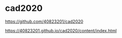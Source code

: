 # cad2020
https://github.com/40823201/cad2020

https://40823201.github.io/cad2020/content/index.html
